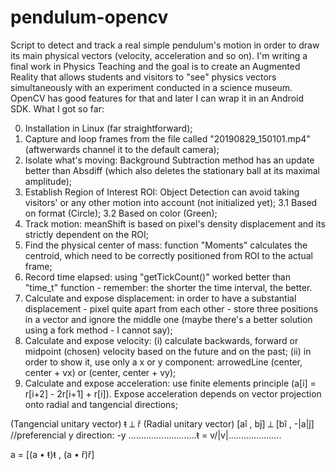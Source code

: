 # pendulum-opencv
Script to detect and track a real simple pendulum's motion in order to draw its main physical vectors (velocity, acceleration and so on).
I'm writing a final work in Physics Teaching and the goal is to create an Augmented Reality that allows students and visitors to "see" physics vectors simultaneously with an experiment conducted in a science museum. OpenCV has good features for that and later I can wrap it in an Android SDK.
What I got so far:

0. Installation in Linux (far straightforward);
1. Capture and loop frames from the file called "20190829_150101.mp4" (aftwerwards channel it to the default camera);
2. Isolate what's moving: Background Subtraction method has an update better than Absdiff (which also deletes the stationary ball at its maximal amplitude);
3. Establish Region of Interest ROI: Object Detection can avoid taking visitors' or any other motion into account (not initialized yet);
3.1 Based on format (Circle);
3.2 Based on color (Green);
4. Track motion: meanShift is based on pixel's density displacement and its strictly dependent on the ROI;
5. Find the physical center of mass: function "Moments" calculates the centroid, which need to be correctly positioned from ROI to the actual frame;
6. Record time elapsed: using "getTickCount()" worked better than "time_t" function - remember: the shorter the time interval, the better.
7. Calculate and expose displacement: in order to have a substantial displacement - pixel quite apart from each other - store three positions in a vector and ignore the middle one (maybe there's a better solution using a fork method - I cannot say);
8. Calculate and expose velocity:  (i) calculate backwards, forward or midpoint (chosen) velocity based on the future and on the past; (ii) in order to show it, use only a x or y component: arrowedLine (center, center + vx) or (center, center + vy);
9. Calculate and expose acceleration: use finite elements principle (a[i] = r[i+2] - 2r[i+1] + r[i]). Expose acceleration depends on vector projection onto radial and tangencial directions;

(Tangencial unitary vector) ŧ ⟂ ř (Radial unitary vector)
[aî , bĵ] ⟂ [bî , -|a|ĵ] //preferencial y direction: -y
...........................ŧ = v/|v|.....................

a = [(a • ŧ)ŧ  , (a • ř)ř] 
